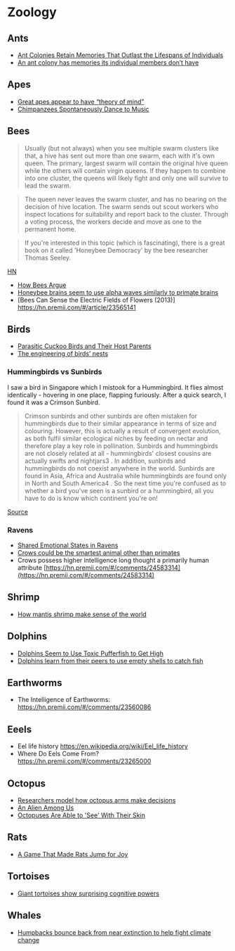 # Zoology

## Ants

- [Ant Colonies Retain Memories That Outlast the Lifespans of Individuals](https://hn.premii.com/#/comments/18667750)
- [An ant colony has memories its individual members don’t have](https://news.ycombinator.com/item?id=22062472)

## Apes

- [Great apes appear to have “theory of mind”](https://hn.premii.com/#/article/21122624)
- [Chimpanzees Spontaneously Dance to Music](https://hn.premii.com/#/article/21883102)


## Bees

> Usually (but not always) when you see multiple swarm clusters like that, a hive has sent out more than one swarm, each with it's own queen. The primary, largest swarm will contain the original hive queen while the others will contain virgin queens. If they happen to combine into one cluster, the queens will likely fight and only one will survive to lead the swarm.

> The queen never leaves the swarm cluster, and has no bearing on the decision of hive location. The swarm sends out scout workers who inspect locations for suitability and report back to the cluster. Through a voting process, the workers decide and move as one to the permanent home.

> If you're interested in this topic (which is fascinating), there is a great book on it called 'Honeybee Democracy' by the bee researcher Thomas Seeley.

[HN](https://news.ycombinator.com/item?id=19878132)


- [How Bees Argue](https://hn.premii.com/#/comments/21988924)
- [Honeybee brains seem to use alpha waves similarly to primate brains](https://hn.premii.com/#/article/22434234)
- [Bees Can Sense the Electric Fields of Flowers (2013)] https://hn.premii.com/#/article/23565141

## Birds


- [Parasitic Cuckoo Birds and Their Host Parents](https://singaporebirdgroup.wordpress.com/2015/05/04/resident-cuckoos-and-their-host-parents-a-pictorial-guide/)
- [The engineering of birds’ nests](https://hn.premii.com/#/comments/22602865)

### Hummingbirds vs Sunbirds

I saw a bird in Singapore which I mistook for a Hummingbird. It flies almost identically - hovering in one place, flapping furiously. After a quick search, I found it was a Crimson Sunbird.

> Crimson sunbirds and other sunbirds are often mistaken for hummingbirds due to their similar appearance in terms of size and colouring. However, this is actually a result of convergent evolution, as both fulfil similar ecological niches by feeding on nectar and therefore play a key role in pollination. Sunbirds and hummingbirds are not closely related at all - hummingbirds' closest cousins are actually swifts and nightjars3 . In addition, sunbirds and hummingbirds do not coexist anywhere in the world. Sunbirds are found in Asia, Africa and Australia while hummingbirds are found only in North and South America4 . So the next time you're confused as to whether a bird you've seen is a sunbird or a hummingbird, all you have to do is know which continent you're on!

[Source](https://wiki.nus.edu.sg/display/TAX/Aethopyga+siparaja+-+Crimson+sunbird)

### Ravens

-  [Shared Emotional States in Ravens](https://news.ycombinator.com/item?id=20976734) 
-  [Crows could be the smartest animal other than primates](https://news.ycombinator.com/item?id=21769575)
-  Crows possess higher intelligence long thought a primarily human attribute [https://hn.premii.com/#/comments/24583314](https://hn.premii.com/#/comments/24583314)


## Shrimp

- [How mantis shrimp make sense of the world](https://phys.org/news/2019-11-mantis-shrimp-world.html)

## Dolphins 

- [Dolphins Seem to Use Toxic Pufferfish to Get High](https://news.ycombinator.com/item?id=19184234)
- [Dolphins learn from their peers to use empty shells to catch fish](https://hn.premii.com/#/article/23660910)


## Earthworms 

- The Intelligence of Earthworms: https://hn.premii.com/#/comments/23560086


## Eeels

- Eel life history https://en.wikipedia.org/wiki/Eel_life_history
- Where Do Eels Come From? https://hn.premii.com/#/comments/23265000


## Octopus

-  [Researchers model how octopus arms make decisions](https://news.ycombinator.com/item?id=20292830) 
-  [An Alien Among Us](https://news.ycombinator.com/item?id=21082845)
-  [Octopuses Are Able to 'See' With Their Skin](https://www.sciencealert.com/octopuses-are-able-to-see-with-their-skin-new-research-says)


## Rats

-  [A Game That Made Rats Jump for Joy](https://news.ycombinator.com/item?id=20959979) 


## Tortoises

- [Giant tortoises show surprising cognitive powers](https://news.ycombinator.com/item?id=21666715)


## Whales

- [Humpbacks bounce back from near extinction to help fight climate change](https://hn.premii.com/#/comments/23361442)